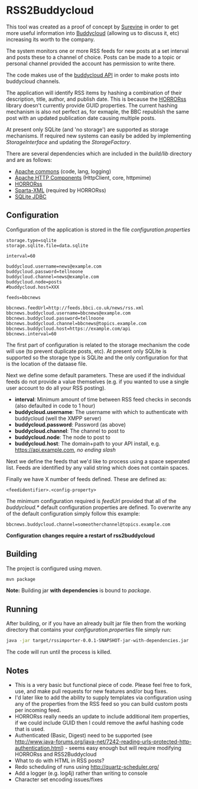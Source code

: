 RSS2Buddycloud
===============

This tool was created as a proof of concept by [Surevine](http://www.surevine.com) in order to get more useful information into [Buddycloud](https://buddycloud.org) (allowing us to discuss it, etc) increasing its worth to the company.

The system monitors one or more RSS feeds for new posts at a set interval and posts these to a channel of choice. Posts can be made to a topic or personal channel provided the account has permission to write there.

The code makes use of the [buddycloud API](https://buddycloud.org/wiki/Buddycloud_HTTP_API) in order to make posts into buddycloud channels.

The application will identify RSS items by hashing a combination of their description, title, author, and publish date. This is because the [HORRORss](http://code.google.com/p/horrorss/) library doesn't currently provide GUID properties. The current hashing mechanism is also not perfect as, for exmaple, the BBC republish the same post with an updated publication date causing multiple posts.

At present only SQLite (and 'no storage') are supported as storage mechanisms. If required new systems can easily be added by implementing _StorageInterface_ and updating the _StorageFactory_.

There are several dependencies which are included in the _build/lib_ directory and are as follows:

* [Apache commons](http://commons.apache.org/) (code, lang, logging)
* [Apache HTTP Components](http://hc.apache.org/) (HttpClient, core, httpmime)
* [HORRORss](http://code.google.com/p/horrorss/)
* [Sparta-XML](http://sparta-xml.sourceforge.net/) (required by HORRORss)
* [SQLite JDBC](http://www.zentus.com/sqlitejdbc/)

Configuration
-------------

Configuration of the application is stored in the file _configuration.properties_

    storage.type=sqlite
    storage.sqlite.file=data.sqlite

    interval=60

    buddycloud.username=news@example.com
    buddycloud.password=tellnoone
    buddycloud.channel=news@example.com
    buddycloud.node=posts
    #buddycloud.host=XXX

    feeds=bbcnews

    bbcnews.feedUrl=http://feeds.bbci.co.uk/news/rss.xml
    bbcnews.buddycloud.username=bbcnews@example.com
    bbcnews.buddycloud.password=tellnoone
    bbcnews.buddycloud.channel=bbcnews@topics.example.com
    bbcnews.buddycloud.host=https://example.com/api
    bbcnews.interval=60

The first part of configuration is related to the storage mechanism the code will use (to prevent duplicate posts, etc). At present only SQLite is supported so the storage type is SQLite and the only configuration for that is the location of the dataase file.

Next we define some default parameters. These are used if the individual feeds do not provide a value themselves (e.g. if you wanted to use a single user account to do all your RSS posting).

* **interval**: Minimum amount of time between RSS feed checks in seconds (also defaulted in code to 1 hour)
* **buddycloud.username**: The username with which to authenticate with buddycloud (well the XMPP server)
* **buddycloud.password**: Password (as above)
* **buddycloud.channel**: The channel to post to
* **buddycloud.node**: The node to post to 
* **buddycloud.host**: The domain+path to your API install, e.g. https://api.example.com, _no ending slash_

Next we define the feeds that we'd like to process using a space seperated list. Feeds are identified by any valid string which does not contain spaces.

Finally we have X number of feeds defined. These are defined as:

    <feedidentifier>.<config-property>

The minimum configuration required is _feedUrl_ provided that all of the _buddycloud.*_ default configuration properties are defined. To overwrite any of the default configuration simply follow this example:

    bbcnews.buddycloud.channel=someotherchannel@topics.example.com

**Configuration changes require a restart of rss2buddycloud**

Building
--------

The project is configured using _maven_.

```bash
mvn package
```

**Note:** Building jar **with dependencies** is bound to _package_.

Running
-------

After building, or if you have an already built jar file then from the working directory that contains your _configuration.properties_ file simply run:

```bash
java -jar target/rssimporter-0.0.1-SNAPSHOT-jar-with-dependencies.jar
```

The code will run until the process is killed.

Notes
-----

* This is a very basic but functional piece of code. Please feel free to fork, use, and make pull requests for new features and/or bug fixes.
* I'd later like to add the ability to supply templates via configuration using any of the properties from the RSS feed so you can build custom posts per incoming feed.
* HORRORss really needs an update to include additional item properties, if we could include GUID then I could remove the awful hashing code that is used.
* Authenticated (Basic, Digest) need to be supported (see http://www.java-forums.org/java-net/7242-reading-urls-protected-http-authentication.html) - seems easy enough but will require modifying HORRORss and RSS2Buddycloud
* What to do with HTML in RSS posts?
* Redo scheduling of runs using http://quartz-scheduler.org/
* Add a logger (e.g. log4j) rather than writing to console
* Character set encoding issues/fixes

